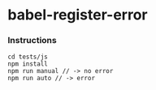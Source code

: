 # babel-register-error

### Instructions

```
cd tests/js
npm install
npm run manual // -> no error
npm run auto // -> error
```
